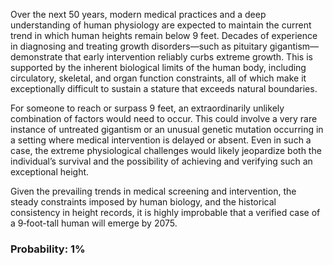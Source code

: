 Over the next 50 years, modern medical practices and a deep understanding of human physiology are expected to maintain the current trend in which human heights remain below 9 feet. Decades of experience in diagnosing and treating growth disorders—such as pituitary gigantism—demonstrate that early intervention reliably curbs extreme growth. This is supported by the inherent biological limits of the human body, including circulatory, skeletal, and organ function constraints, all of which make it exceptionally difficult to sustain a stature that exceeds natural boundaries.

For someone to reach or surpass 9 feet, an extraordinarily unlikely combination of factors would need to occur. This could involve a very rare instance of untreated gigantism or an unusual genetic mutation occurring in a setting where medical intervention is delayed or absent. Even in such a case, the extreme physiological challenges would likely jeopardize both the individual’s survival and the possibility of achieving and verifying such an exceptional height.

Given the prevailing trends in medical screening and intervention, the steady constraints imposed by human biology, and the historical consistency in height records, it is highly improbable that a verified case of a 9‑foot-tall human will emerge by 2075.

### Probability: 1%